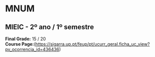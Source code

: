 # MNUM
## MIEIC - 2º ano / 1º semestre

**Final Grade:** 15 / 20  
**Course Page:**(https://sigarra.up.pt/feup/pt/ucurr_geral.ficha_uc_view?pv_ocorrencia_id=436436)
